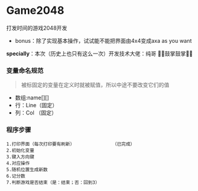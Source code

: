 # Game2048
打发时间的游戏2048开发

* bonus：除了实现基本操作，试试能不能把界面由4x4变成axa as you want

**specially**：本次（历史上也只有这么一次）开发技术大佬：纯哥
👋👋鼓掌鼓掌👋👋
###  变量命名规范
> 被标固定的变量在定义时就被赋值，所以中途不要改变它们的值

* 数组:name[][]
* 行：Line（固定）
* 列：Col （固定）
### 程序步骤
```
1.打印界面（每次打印要有刷新）              （已完成）
2.初始化变量
3.键入方向键
4.对应操作
5.随机位置生成新数
6.记分数
7.判断游戏是否结束（是：结束；否：回到3）
```
